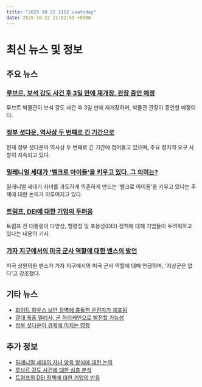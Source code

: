 ```yaml
---
title: "2025 10 22 2152 usatoday"
date: 2025-10-22 21:52:55 +0900
---
```


# 최신 뉴스 및 정보

## 주요 뉴스

### [루브르, 보석 강도 사건 후 3일 만에 재개장, 관장 증언 예정](https://www.usatoday.com/story/news/world/2025/10/22/louvre-museum-robbery-heist-update/86830879007/)
  루브르 박물관이 보석 강도 사건 후 3일 만에 재개장하며, 박물관 관장이 증언할 예정이다.
### [정부 셧다운, 역사상 두 번째로 긴 기간으로](https://www.usatoday.com/story/news/politics/2025/10/21/when-will-government-shutdown-end/86814877007/)
  현재 정부 셧다운이 역사상 두 번째로 긴 기간에 접어들고 있으며, 주요 정치적 요구 사항이 지속되고 있다.
### [밀레니얼 세대가 '벨크로 아이들'을 키우고 있다. 그 의미는?](https://www.usatoday.com/story/life/health-wellness/2025/10/22/what-are-velcro-parents-and-how-to-avoid-the-pitfalls/86708311007/)
  밀레니얼 세대가 자녀를 과도하게 의존하게 만드는 '벨크로 아이들'을 키우고 있다는 주제에 대한 논의가 이루어지고 있다.
### [트럼프, DEI에 대한 기업의 두려움](https://www.usatoday.com/story/money/2025/10/22/trump-dei-investigation-fears/86809183007/)
  트럼프 전 대통령이 다양성, 형평성 및 포용성(DEI) 정책에 대해 기업들이 두려워하고 있다는 내용의 기사.
### [가자 지구에서의 미국 군사 역할에 대한 밴스의 발언](https://www.usatoday.com/story/news/world/2025/10/21/vance-us-role-gaza-security-israel/86823031007/)
  미국 상원의원 밴스가 가자 지구에서의 미국 군사 역할에 대해 언급하며, '지상군은 없다'고 강조했다.

## 기타 뉴스

- [화이트 하우스 보안 장벽에 충돌한 운전자가 체포됨](https://www.usatoday.com/story/news/nation/2025/10/22/driver-arrested-white-house-security-checkpoint/86830805007/)
- [열대 폭풍 멜리사, 곧 허리케인으로 발전할 가능성](https://www.usatoday.com/story/news/weather/2025/10/22/tropical-storm-melissa-path-tracker-spaghetti-models-hurricane/86830816007/)
- [정부 셧다운이 경제에 미치는 영향](https://www.usatoday.com/story/money/2025/10/22/government-shutdown-economic-effects-gdp-workers/86818177007/)

## 추가 정보

- [밀레니얼 세대의 자녀 양육 방식에 대한 논의](https://www.usatoday.com/story/life/health-wellness/2025/10/22/what-are-velcro-parents-and-how-to-avoid-the-pitfalls/86708311007/)
- [루브르 강도 사건에 대한 심층 분석](https://www.usatoday.com/story/news/world/2025/10/22/louvre-heist-movie-real-life-robberies/86817197007/)
- [트럼프의 DEI 정책에 대한 기업의 반응](https://www.usatoday.com/story/money/2025/10/22/trump-dei-investigation-fears/86809183007/)